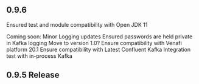 
0.9.6
---
Ensured test and module compatibility with Open JDK 11

Coming soon:
Minor Logging updates
Ensured passwords are held private in Kafka logging
Move to version 1.0?
Ensure compatibility with Venafi platform 20.1
Ensure compatibility with Latest Confluent Kafka
Integration test with in-process Kafka


0.9.5 Release
----
